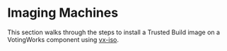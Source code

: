 # Imaging Machines

This section walks through the steps to install a Trusted Build image on a VotingWorks component using [vx-iso](https://github.com/votingworks/vx-iso).
